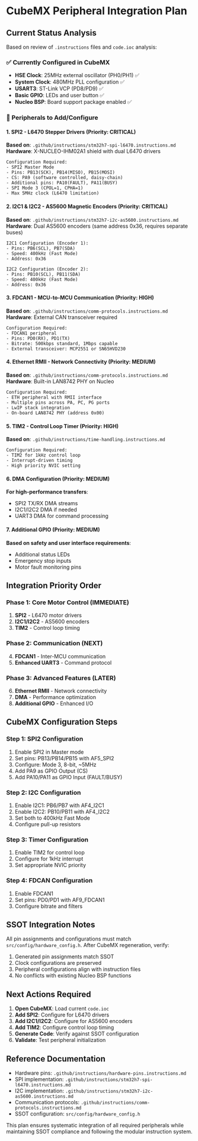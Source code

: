 # CubeMX Peripheral Integration Plan

## Current Status Analysis
Based on review of `.instructions` files and `code.ioc` analysis:

### ✅ Currently Configured in CubeMX
- **HSE Clock**: 25MHz external oscillator (PH0/PH1) ✅ 
- **System Clock**: 480MHz PLL configuration ✅
- **USART3**: ST-Link VCP (PD8/PD9) ✅
- **Basic GPIO**: LEDs and user button ✅
- **Nucleo BSP**: Board support package enabled ✅

### 🔄 Peripherals to Add/Configure

#### 1. SPI2 - L6470 Stepper Drivers (Priority: CRITICAL)
**Based on**: `.github/instructions/stm32h7-spi-l6470.instructions.md`
**Hardware**: X-NUCLEO-IHM02A1 shield with dual L6470 drivers
```
Configuration Required:
- SPI2 Master Mode
- Pins: PB13(SCK), PB14(MISO), PB15(MOSI)
- CS: PA9 (software controlled, daisy-chain)
- Additional pins: PA10(FAULT), PA11(BUSY)
- SPI Mode 3 (CPOL=1, CPHA=1)
- Max 5MHz clock (L6470 limitation)
```

#### 2. I2C1 & I2C2 - AS5600 Magnetic Encoders (Priority: CRITICAL)
**Based on**: `.github/instructions/stm32h7-i2c-as5600.instructions.md`
**Hardware**: Dual AS5600 encoders (same address 0x36, requires separate buses)
```
I2C1 Configuration (Encoder 1):
- Pins: PB6(SCL), PB7(SDA)
- Speed: 400kHz (Fast Mode)
- Address: 0x36

I2C2 Configuration (Encoder 2):
- Pins: PB10(SCL), PB11(SDA)  
- Speed: 400kHz (Fast Mode)
- Address: 0x36
```

#### 3. FDCAN1 - MCU-to-MCU Communication (Priority: HIGH)
**Based on**: `.github/instructions/comm-protocols.instructions.md`
**Hardware**: External CAN transceiver required
```
Configuration Required:
- FDCAN1 peripheral
- Pins: PD0(RX), PD1(TX)
- Bitrate: 500kbps standard, 1Mbps capable
- External transceiver: MCP2551 or SN65HVD230
```

#### 4. Ethernet RMII - Network Connectivity (Priority: MEDIUM)
**Based on**: `.github/instructions/comm-protocols.instructions.md`
**Hardware**: Built-in LAN8742 PHY on Nucleo
```
Configuration Required:
- ETH peripheral with RMII interface
- Multiple pins across PA, PC, PG ports
- LwIP stack integration
- On-board LAN8742 PHY (address 0x00)
```

#### 5. TIM2 - Control Loop Timer (Priority: HIGH)
**Based on**: `.github/instructions/time-handling.instructions.md`
```
Configuration Required:
- TIM2 for 1kHz control loop
- Interrupt-driven timing
- High priority NVIC setting
```

#### 6. DMA Configuration (Priority: MEDIUM)
**For high-performance transfers**:
- SPI2 TX/RX DMA streams
- I2C1/I2C2 DMA if needed
- UART3 DMA for command processing

#### 7. Additional GPIO (Priority: MEDIUM)
**Based on safety and user interface requirements**:
- Additional status LEDs
- Emergency stop inputs
- Motor fault monitoring pins

## Integration Priority Order

### Phase 1: Core Motor Control (IMMEDIATE)
1. **SPI2** - L6470 motor drivers
2. **I2C1/I2C2** - AS5600 encoders  
3. **TIM2** - Control loop timing

### Phase 2: Communication (NEXT)
4. **FDCAN1** - Inter-MCU communication
5. **Enhanced UART3** - Command protocol

### Phase 3: Advanced Features (LATER)
6. **Ethernet RMII** - Network connectivity
7. **DMA** - Performance optimization
8. **Additional GPIO** - Enhanced I/O

## CubeMX Configuration Steps

### Step 1: SPI2 Configuration
1. Enable SPI2 in Master mode
2. Set pins: PB13/PB14/PB15 with AF5_SPI2
3. Configure: Mode 3, 8-bit, ~5MHz
4. Add PA9 as GPIO Output (CS)
5. Add PA10/PA11 as GPIO Input (FAULT/BUSY)

### Step 2: I2C Configuration  
1. Enable I2C1: PB6/PB7 with AF4_I2C1
2. Enable I2C2: PB10/PB11 with AF4_I2C2
3. Set both to 400kHz Fast Mode
4. Configure pull-up resistors

### Step 3: Timer Configuration
1. Enable TIM2 for control loop
2. Configure for 1kHz interrupt
3. Set appropriate NVIC priority

### Step 4: FDCAN Configuration
1. Enable FDCAN1
2. Set pins: PD0/PD1 with AF9_FDCAN1
3. Configure bitrate and filters

## SSOT Integration Notes

All pin assignments and configurations must match `src/config/hardware_config.h`. After CubeMX regeneration, verify:

1. Generated pin assignments match SSOT
2. Clock configurations are preserved
3. Peripheral configurations align with instruction files
4. No conflicts with existing Nucleo BSP functions

## Next Actions Required

1. **Open CubeMX**: Load current `code.ioc`
2. **Add SPI2**: Configure for L6470 drivers
3. **Add I2C1/I2C2**: Configure for AS5600 encoders
4. **Add TIM2**: Configure control loop timing
5. **Generate Code**: Verify against SSOT configuration
6. **Validate**: Test peripheral initialization

## Reference Documentation

- Hardware pins: `.github/instructions/hardware-pins.instructions.md`
- SPI implementation: `.github/instructions/stm32h7-spi-l6470.instructions.md`
- I2C implementation: `.github/instructions/stm32h7-i2c-as5600.instructions.md`
- Communication protocols: `.github/instructions/comm-protocols.instructions.md`
- SSOT configuration: `src/config/hardware_config.h`

This plan ensures systematic integration of all required peripherals while maintaining SSOT compliance and following the modular instruction system.

